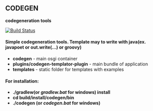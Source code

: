 ## CODEGEN

**codegeneration tools**

[![Build Status](https://travis-ci.org/babaninnv/codegen-parent.svg?branch=master)](https://travis-ci.org/babaninnv/codegen-parent)

#### Simple codegeneration tools. Template may to write with java(ex. javapoet or out.write(...) or groovy)

* **codegen** - main osgi container
* **plugins/codegen-templator-plugin** - main bundle of application
* **templates** - static folder for templates with examples

#### For installation:

* **./gradlew(or _gradlew.bat_ for windows) install**
* **cd build/install/codegen/bin**
* **./codegen (or _codegen.bat_ for windows)**
